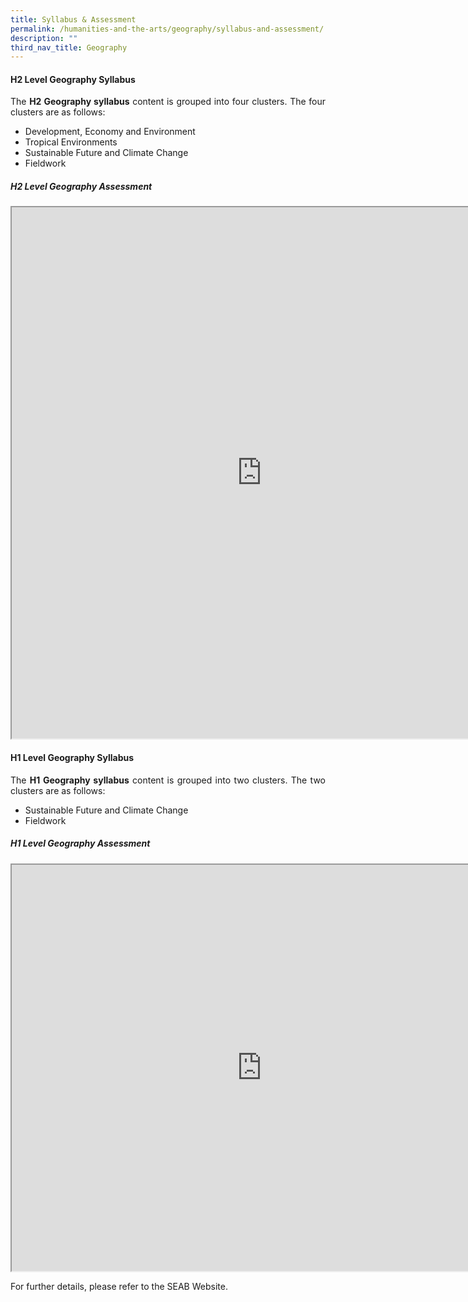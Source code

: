 ```yaml
---
title: Syllabus & Assessment
permalink: /humanities-and-the-arts/geography/syllabus-and-assessment/
description: ""
third_nav_title: Geography
---
```

<div align=justify>

<h4>H2 Level Geography Syllabus </h4>

<p>
The <b>H2 Geography syllabus</b> content is grouped into four clusters. The four clusters are as follows:</p>
<ul>
	<li>Development, Economy and Environment</li>
	<li>Tropical Environments</li>
	<li>Sustainable Future and Climate Change</li>
	<li>Fieldwork</li></ul>

<h5>H2 Level Geography Assessment</h5>
<iframe src="https://docs.google.com/document/d/e/2PACX-1vSPH30bPf8mJGJPdi5OckHs0iF8fLRiv2STe32TZZwzUGuayMxEAwnNdGv7BpF1Cyv9JdvxLIpFBr6U/pub?embedded=true" width=800px, height=850px, scrolling="no"></iframe>

<h4>H1 Level Geography Syllabus</h4>

<p>
The <b>H1 Geography syllabus</b> content is grouped into two clusters. The two clusters are as follows:</p>
<ul>
	<li>Sustainable Future and Climate Change</li>
	<li>Fieldwork</li></ul>

<h5>H1 Level Geography Assessment</h5>

<iframe src="https://docs.google.com/document/d/e/2PACX-1vRekieQehEbodQ9U0y0sTzgfZxZO-49NphDVnxfjGLnx4BjCVFM48PqoCm_5eQWA8WhuXk9Dd8bIGyq/pub?embedded=true" width=800px, height=650px, scrolling="no"></iframe>

<p>
For further details, please refer to the SEAB Website.</p>
</div>